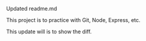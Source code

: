Updated readme.md

This project is to practice with Git, Node, Express, etc.

This update will is to show the diff.